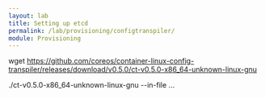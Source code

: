 ```yaml
---
layout: lab
title: Setting up etcd
permalink: /lab/provisioning/configtranspiler/
module: Provisioning
---
```


wget https://github.com/coreos/container-linux-config-transpiler/releases/download/v0.5.0/ct-v0.5.0-x86_64-unknown-linux-gnu


./ct-v0.5.0-x86_64-unknown-linux-gnu --in-file ...